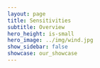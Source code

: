 ```yaml
---
layout: page
title: Sensitivities 
subtitle: Overview
hero_height: is-small
hero_image: ../img/wind.jpg
show_sidebar: false
showcase: our_showcase
---
```


